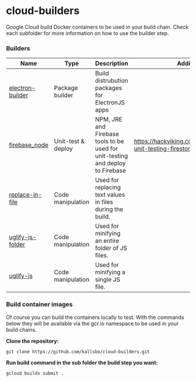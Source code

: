 # cloud-builders

Google Cloud build Docker containers to be used in your build chain. Check each subfolder for more information on how to use the builder step.

### Builders

Name | Type | Description | Additional info
-----|------|-------------|----------------
[electron-builder](https://github.com/kallsbo/cloud-builders/tree/master/electron-builder) | Package builder | Build distrubution packages for ElectronJS apps
[firebase_node](https://github.com/kallsbo/cloud-builders/tree/master/firebase_node) | Unit-test & deploy | NPM, JRE and Firebase tools to be used for unit-testing and deploy to Firebase | https://hackviking.com/2020/11/10/firebase-unit-testing-firestore-rules/
[replace-in-file](https://github.com/kallsbo/cloud-builders/tree/master/replace-in-file) | Code manipulation | Used for replacing text values in files during the build.
[uglify-js-folder](https://github.com/kallsbo/cloud-builders/tree/master/uglify-js-folder) | Code manipulation | Used for minifying an entire folder of JS files.
[uglify-js](https://github.com/kallsbo/cloud-builders/tree/master/uglify-js) | Code manipulation | Used for minifying a single JS file.

### Build container images
Of course you can build the containers locally to test. With the commands below they will be available via the gcr.io namespace to be used in your build chains.  

__Clone the repository:__
```
git clone https://github.com/kallsbo/cloud-builders.git
```
__Run build command in the sub folder the build step you want:__
```
gcloud builds submit .
```
